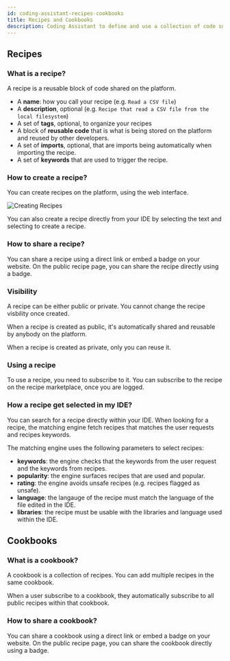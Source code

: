 ```yaml
---
id: coding-assistant-recipes-cookbooks
title: Recipes and Cookbooks
description: Coding Assistant to define and use a collection of code snippets for your IDE. Work for 15+ languages.
---
```


## Recipes

### What is a recipe?

A recipe is a reusable block of code shared on the platform.

- A **name**: how you call your recipe (e.g. `Read a CSV file`)
- A **description**, optional (e.g. `Recipe that read a CSV file from the local filesystem`)
- A set of **tags**, optional, to organize your recipes
- A block of **reusable code** that is what is being stored on the platform and reused by other developers.
- A set of **imports**, optional, that are imports being automatically when importing the recipe.
- A set of **keywords** that are used to trigger the recipe.

### How to create a recipe?

You can create recipes on the platform, using the web interface.

![Creating Recipes](/img/coding-assistant/creating-recipes.gif)

You can also create a recipe directly from your IDE by selecting the text and selecting to create a recipe.

### How to share a recipe?

You can share a recipe using a direct link or embed a badge on your website. On the public recipe page, you
can share the recipe directly using a badge.

### Visibility

A recipe can be either public or private. You cannot change the recipe visbility once created.

When a recipe is created as public, it's automatically shared and reusable by anybody on the platform.

When a recipe is created as private, only you can reuse it.

### Using a recipe

To use a recipe, you need to subscribe to it. You can subscribe to the recipe on the recipe marketplace, once you are logged.

### How a recipe get selected in my IDE?

You can search for a recipe directly within your IDE. When looking for a recipe, the matching engine
fetch recipes that matches the user requests and recipes keywords.

The matching engine uses the following parameters to select recipes:

- **keywords**: the engine checks that the keywords from the user request and the keywords from recipes.
- **popularity**: the engine surfaces recipes that are used and popular.
- **rating**: the engine avoids unsafe recipes (e.g. recipes flagged as unsafe).
- **language**: the langauge of the recipe must match the language of the file edited in the IDE.
- **libraries**: the recipe must be usable with the libraries and language used within the IDE.

## Cookbooks

### What is a cookbook?

A cookbook is a collection of recipes. You can add multiple recipes in the same cookbook.

When a user subscribe to a cookbook, they automatically subscribe to all public recipes within that cookbook.

### How to share a cookbook?

You can share a cookbook using a direct link or embed a badge on your website. On the public recipe page, you
can share the cookbook directly using a badge.
